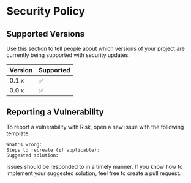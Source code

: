 # Security Policy

## Supported Versions

Use this section to tell people about which versions of your project are
currently being supported with security updates.

| Version | Supported          |
| ------- | ------------------ |
| 0.1.x   | :white_check_mark: |
| 0.0.x   | :white_check_mark: |

## Reporting a Vulnerability

To report a vulnerability with Risk, open a new issue with the following template:
```
What's wrong: 
Steps to recreate (if applicable):
Suggested solution:
``` 
Issues should be responded to in a timely manner. If you know how to implement your suggested solution, feel free to create a pull request.

